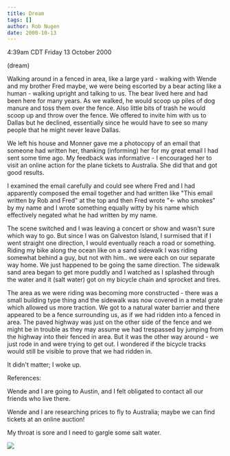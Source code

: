 ```yaml
---
title: Dream
tags: []
author: Rob Nugen
date: 2000-10-13
---
```


<title>Dream</title>
<p class=date>4:39am CDT Friday 13 October 2000
<p class=note>(dream)

<p class=dream>Walking around in a fenced in area, like a large yard -
walking with Wende and my brother Fred maybe, we were being escorted
by a bear acting like a human - walking upright and talking to us.
The bear lived here and had been here for many years.  As we walked,
he would scoop up piles of dog manure and toss them over the fence.
Also little bits of trash he would scoop up and throw over the fence.
We offered to invite him with us to Dallas but he declined,
essentially since he would have to see so many people that he might
never leave Dallas.

<p class=dream>We left his house and Monner gave me a photocopy of an
email that someone had written her, thanking (informing) her for my
great email I had sent some time ago.  My feedback was informative - I
encouraged her to visit an online action for the plane tickets to
Australia.  She did that and got good results.

<p class=dream>I examined the email carefully and could see where Fred
and I had apparently composed the email together and had written like
"This email written by Rob and Fred" at the top and then Fred wrote
"<- who smokes" by my name and I wrote something equally witty by his
name which effectively negated what he had written by my name.


<p class=dream>The scene switched and I was leaving a concert or show
and wasn't sure which way to go.  But since I was on Galveston Island,
I surmised that if I went straight one direction, I would eventually
reach a road or something.  Riding my bike along the ocean like on a
sand sidewalk I was riding somewhat behind a guy, but not with him..
we were each on our separate way home.  We just happened to be going
the same direction.  The sidewalk sand area began to get more puddly
and I watched as I splashed through the water and it (salt water) got
on my bicycle chain and sprocket and tires.

<p class=dream>The area as we were riding was becoming more
constructed - there was a small building type thing and the sidewalk
was now covered in a metal grate which allowed us more traction.  We
got to a natural water barrier and there appeared to be a fence
surrounding us, as if we had ridden into a fenced in area.  The paved
highway was just on the other side of the fence and we might be in
trouble as they may assume we had trespassed by jumping from the
highway into their fenced in area.  But it was the other way around -
we just rode in and were trying to get out.  I wondered if the bicycle
tracks would still be visible to prove that we had ridden in.

<p>It didn't matter; I woke up.

<p>References:

<p>Wende and I are going to Austin, and I felt obligated to contact
all our friends who live there.

<p>Wende and I are researching prices to fly to Australia; maybe we
can find tickets at an online auction!

<p>My throat is sore and I need to gargle some salt water.

<p><img src='/images/rob/wL-ROB.gif'>

